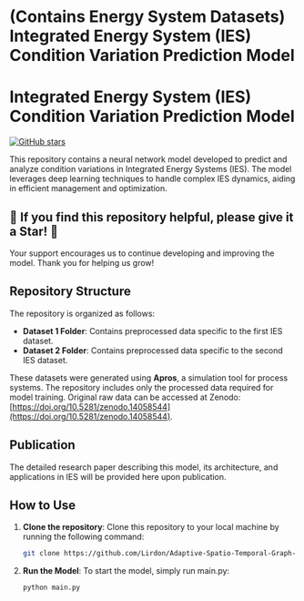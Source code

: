 # (Contains Energy System Datasets) Integrated Energy System (IES) Condition Variation Prediction Model
# Integrated Energy System (IES) Condition Variation Prediction Model

[![GitHub stars](https://img.shields.io/github/stars/Lirdon/Structure_Optimized_Temporal_Adapted_Graph_Learning.svg?style=social&label=Star&maxAge=2592000)](https://github.com/Lirdon/Structure_Optimized_Temporal_Adapted_Graph_Learning/stargazers)

This repository contains a neural network model developed to predict and analyze condition variations in Integrated Energy Systems (IES). The model leverages deep learning techniques to handle complex IES dynamics, aiding in efficient management and optimization.

## 🌟 If you find this repository helpful, please give it a **Star**! 🌟

Your support encourages us to continue developing and improving the model. Thank you for helping us grow!

## Repository Structure

The repository is organized as follows:

- **Dataset 1 Folder**: Contains preprocessed data specific to the first IES dataset.
- **Dataset 2 Folder**: Contains preprocessed data specific to the second IES dataset.

These datasets were generated using **Apros**, a simulation tool for process systems. The repository includes only the processed data required for model training. Original raw data can be accessed at Zenodo: [https://doi.org/10.5281/zenodo.14058544](https://doi.org/10.5281/zenodo.14058544).

## Publication

The detailed research paper describing this model, its architecture, and applications in IES will be provided here upon publication.

## How to Use

1. **Clone the repository**: Clone this repository to your local machine by running the following command:

   ```bash
   git clone https://github.com/Lirdon/Adaptive-Spatio-Temporal-Graph-Convolution-Network.git
2. **Run the Model**: To start the model, simply run main.py:
   ```bash
   python main.py
